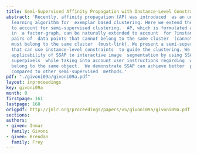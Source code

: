 ```yaml
---
title: Semi-Supervised Affinity Propagation with Instance-Level Constraints
abstract: 'Recently, affinity propagation (AP) was introduced  as an unsupervised
  learning algorithm for  exemplar based clustering. Here we extend the  AP model
  to account for semi-supervised clustering.  AP, which is formulated as inference
  in  a factor-graph, can be naturally extended to account  for ?instance-level? constraints:
  pairs of  data points that cannot belong to the same cluster  (cannot-link), or
  must belong to the same cluster  (must-link). We present a semi-supervised AP algorithm  (SSAP)
  that can use instance-level constraints  to guide the clustering. We demonstrate  the
  applicability of SSAP to interactive image  segmentation by using SSAP to cluster
  superpixels  while taking into account user instructions regarding  which superpixels
  belong to the same object.  We demonstrate SSAP can achieve better  performance
  compared to other semi-supervised  methods.'
pdf: "./givoni09a/givoni09a.pdf"
layout: inproceedings
key: givoni09a
month: 0
firstpage: 161
lastpage: 168
origpdf: http://jmlr.org/proceedings/papers/v5/givoni09a/givoni09a.pdf
sections: 
authors:
- given: Inmar
  family: Givoni
- given: Brendan
  family: Frey
---
```

